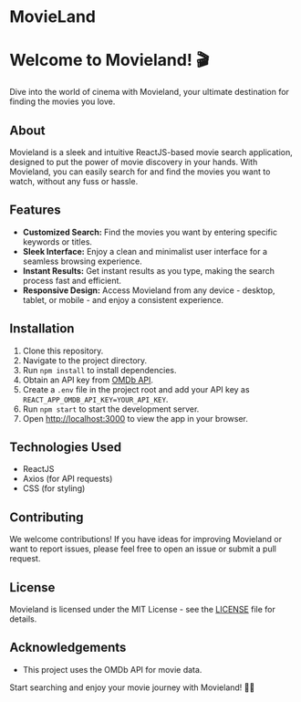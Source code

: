 # MovieLand
# Welcome to Movieland! 🎬

Dive into the world of cinema with Movieland, your ultimate destination for finding the movies you love.

## About
Movieland is a sleek and intuitive ReactJS-based movie search application, designed to put the power of movie discovery in your hands. With Movieland, you can easily search for and find the movies you want to watch, without any fuss or hassle.

## Features
- **Customized Search:** Find the movies you want by entering specific keywords or titles.
- **Sleek Interface:** Enjoy a clean and minimalist user interface for a seamless browsing experience.
- **Instant Results:** Get instant results as you type, making the search process fast and efficient.
- **Responsive Design:** Access Movieland from any device - desktop, tablet, or mobile - and enjoy a consistent experience.

## Installation
1. Clone this repository.
2. Navigate to the project directory.
3. Run `npm install` to install dependencies.
4. Obtain an API key from [OMDb API](http://www.omdbapi.com/apikey.aspx).
5. Create a `.env` file in the project root and add your API key as `REACT_APP_OMDB_API_KEY=YOUR_API_KEY`.
6. Run `npm start` to start the development server.
7. Open [http://localhost:3000](http://localhost:3000) to view the app in your browser.

## Technologies Used
- ReactJS
- Axios (for API requests)
- CSS (for styling)

## Contributing
We welcome contributions! If you have ideas for improving Movieland or want to report issues, please feel free to open an issue or submit a pull request.

## License
Movieland is licensed under the MIT License - see the [LICENSE](LICENSE) file for details.

## Acknowledgements
- This project uses the OMDb API for movie data.


Start searching and enjoy your movie journey with Movieland! 🍿✨
